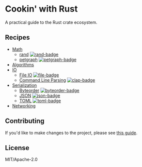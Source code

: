 # Cookin' with Rust

A practical guide to the Rust crate ecosystem.

## Recipes

- [Math](pages/math.html)
    - [rand](pages/rand.html) [![rand-badge]][rand]
    - [petgraph](pages/petgraph.html) [![petgraph-badge]][petgraph]
- [Algorithms](pages/algorithms.html)
- [IO](pages/IO.html)
    - [File IO](pages/file_io.html) [![file-badge]][file]
    - [Command Line Parsing](pages/cli_parsing.html) [![clap-badge]][clap]
- [Serialization](pages/serialization.html)
    - [Byteorder](pages/byteorder.html) [![byteorder-badge]][byteorder]
    - [JSON](pages/json.html) [![json-badge]][json]
    - [TOML](pages/toml.html) [![toml-badge]][toml]
- [Networking](pages/networking.html)

## Contributing
If you'd like to make changes to the project, please see [this guide](pages/contributing.html).

## License

MIT/Apache-2.0


<!-- Links -->

[byteorder-badge]: https://img.shields.io/crates/v/byteorder.svg?label=byteorder
[byteorder]: https://docs.rs/byteorder
[file-badge]: https://img.shields.io/crates/v/file.svg?label=file
[file]: https://doc.rust-lang.org/std/fs/struct.File.html
[clap-badge]: https://img.shields.io/crates/v/clap.svg?label=clap
[clap]: https://kbknapp.github.io/clap-rs/clap/struct.Arg.html
[json-badge]: https://img.shields.io/crates/v/json.svg?label=json
[json]: http://json.rs/doc/json
[toml-badge]: https://img.shields.io/crates/v/toml.svg?label=toml
[toml]: http://alexcrichton.com/toml-rs/toml/
[rand-badge]: https://img.shields.io/crates/v/rand.svg?label=rand
[rand]: https://doc.rust-lang.org/rand/rand/index.html
[error-docs]: https://doc.rust-lang.org/book/error-handling.html 
[error-blog]: https://brson.github.io/2016/11/30/starting-with-error-chain
[petgraph-badge]: https://img.shields.io/crates/v/petgraph.svg?label=petgraph
[petgraph]: https://docs.rs/petgraph/0.4.3/petgraph/
